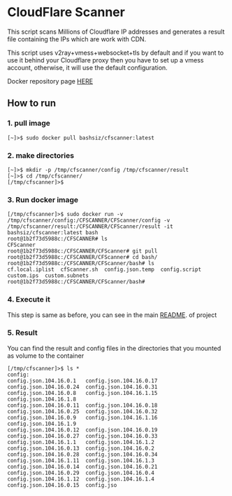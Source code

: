 # CloudFlare Scanner
This script scans Millions of Cloudflare IP addresses and generates a result file containing the IPs which are work with CDN.

This script uses v2ray+vmess+websocket+tls by default and if you want to use it behind your Cloudflare proxy then you have to set up a vmess account, otherwise, it will use the default configuration.

Docker repository page [HERE](https://hub.docker.com/r/bashsiz/cfscanner "HERE")

## How to run
### 1. pull image

```shell
[~]>$ sudo docker pull bashsiz/cfscanner:latest
```

### 2. make directories

```shell
[~]>$ mkdir -p /tmp/cfscanner/config /tmp/cfscanner/result
[~]>$ cd /tmp/cfscanner/
[/tmp/cfscanner]>$
```

### 3. Run docker image

```shell
[/tmp/cfscanner]>$ sudo docker run -v /tmp/cfscanner/config:/CFSCANNER/CFScanner/config -v /tmp/cfscanner/result:/CFSCANNER/CFScanner/result -it bashsiz/cfscanner:latest bash
root@1b2f73d5988c:/CFSCANNER# ls
CFScanner
root@1b2f73d5988c:/CFSCANNER/CFScanner# git pull
root@1b2f73d5988c:/CFSCANNER/CFScanner# cd bash/
root@1b2f73d5988c:/CFSCANNER/CFScanner/bash# ls
cf.local.iplist  cfScanner.sh  config.json.temp  config.script	custom.ips  custom.subnets
root@1b2f73d5988c:/CFSCANNER/CFScanner/bash#
```

### 4. Execute it

This step is same as before, you can see in the main [README](https://github.com/MortezaBashsiz/CFScanner/tree/main/bash/README.md "README"). of project

### 5. Result

You can find the result and config files in the directories that you mounted as volume to the container

```shell
[/tmp/cfscanner]>$ ls *
config:
config.json.104.16.0.1   config.json.104.16.0.17  config.json.104.16.0.24  config.json.104.16.0.31  config.json.104.16.0.8   config.json.104.16.1.15  config.json.104.16.1.8
config.json.104.16.0.11  config.json.104.16.0.18  config.json.104.16.0.25  config.json.104.16.0.32  config.json.104.16.0.9   config.json.104.16.1.16  config.json.104.16.1.9
config.json.104.16.0.12  config.json.104.16.0.19  config.json.104.16.0.27  config.json.104.16.0.33  config.json.104.16.1.1   config.json.104.16.1.2
config.json.104.16.0.13  config.json.104.16.0.2   config.json.104.16.0.28  config.json.104.16.0.34  config.json.104.16.1.11  config.json.104.16.1.3
config.json.104.16.0.14  config.json.104.16.0.21  config.json.104.16.0.29  config.json.104.16.0.4   config.json.104.16.1.12  config.json.104.16.1.4
config.json.104.16.0.15  config.jso